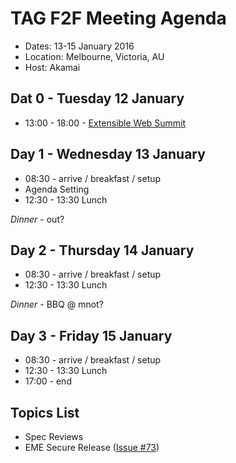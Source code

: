 # TAG F2F Meeting Agenda

* Dates: 13-15 January 2016
* Location: Melbourne, Victoria, AU
* Host: Akamai

## Dat 0 - Tuesday 12 January

* 13:00 - 18:00 - [Extensible Web Summit](https://ti.to/torgo/ews-melbourne)

## Day 1 - Wednesday 13 January 

* 08:30 - arrive / breakfast / setup
* Agenda Setting
* 12:30 - 13:30 Lunch 

_Dinner_ - out?


## Day 2 - Thursday 14 January 

* 08:30 - arrive / breakfast / setup
* 12:30 - 13:30 Lunch

_Dinner_ - BBQ @ mnot?

## Day 3 - Friday 15 January

* 08:30 - arrive / breakfast / setup
* 12:30 - 13:30 Lunch
* 17:00 - end

## Topics List

* Spec Reviews
* EME Secure Release ([Issue #73](https://github.com/w3ctag/spec-reviews/issues/73))
